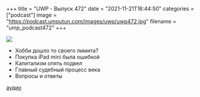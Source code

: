 +++
title = "UWP - Выпуск 472"
date = "2021-11-21T16:44:50"
categories = ["podcast"]
image = "https://podcast.umputun.com/images/uwp/uwp472.jpg"
filename = "ump_podcast472"
+++

![](https://podcast.umputun.com/images/uwp/uwp472.jpg)

- Хобби дошло то своего лимита?
- Покупка iPad mini была ошибкой
- Капитализм опять подвел
- Главный судебный процесс века
- Вопросы и ответы

[аудио](https://podcast.umputun.com/media/ump_podcast472.mp3)
<audio src="https://podcast.umputun.com/media/ump_podcast472.mp3" preload="none"></audio>
